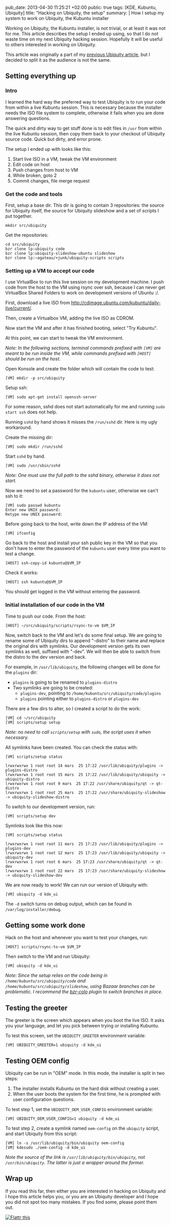 pub_date: 2013-04-30 11:25:21 +02:00
public: true
tags: [KDE, Kubuntu, Ubiquity]
title: "Hacking on Ubiquity, the setup"
summary: |
    How I setup my system to work on Ubiquity, the Kubuntu installer

Working on Ubiquity, the Kubuntu installer, is not trivial, or at least it was
not for me.
This article describes the setup I ended up using, so that I do not waste time on my next
Ubiquity hacking session. Hopefully it will be useful to others interested in
working on Ubiquity.

This article was originally a part of my [previous Ubiquity
article][ubiquity-raring], but
I decided to split it as the audience is not the same.

## Setting everything up

### Intro

I learned the hard way the preferred way to test Ubiquity is to run your code
from within a live Kubuntu session. This is necessary because the installer
needs the ISO file system to complete, otherwise it fails when you are done
answering questions.

The quick and dirty way to get stuff done is to edit files in `/usr` from within
the live Kubuntu session, then copy them back to your checkout of Ubiquity
source code. Quick but dirty, and error prone.

The setup I ended up with looks like this:

1. Start live ISO in a VM, tweak the VM environment
2. Edit code on host
3. Push changes from host to VM
4. While broken, goto 2
5. Commit changes, file merge request

### Get the code and tools

First, setup a base dir. This dir is going to contain 3 repositories: the source
for Ubiquity itself, the source for Ubiquity slideshow and a set of scripts I
put together.

    mkdir src/ubiquity

Get the repositories:

    cd src/ubiquity
    bzr clone lp:ubiquity code
    bzr clone lp:ubiquity-slideshow-ubuntu slideshow
    bzr clone lp:~agateau/+junk/ubiquity-scripts scripts

### Setting up a VM to accept our code

I use VirtualBox to run this live session on my development machine. I push code
from the host to the VM using rsync over ssh, because I can never get VirtualBox
Shared Folders to work on development versions of Ubuntu :/.

First, download a live ISO from <http://cdimage.ubuntu.com/kubuntu/daily-live/current/>.

Then, create a Virtualbox VM, adding the live ISO as CDROM.

Now start the VM and after it has finished booting, select "Try Kubuntu".

At this point, we can start to tweak the VM environment.

_Note: In the following sections, terminal commands prefixed with `[VM]` are meant to
be run inside the VM, while commands prefixed with `[HOST]` should be run on the
host._

Open Konsole and create the folder which will contain the code to test:

    [VM] mkdir -p src/ubiquity

Setup ssh:

    [VM] sudo apt-get install openssh-server

For some reason, sshd does not start automatically for me and running `sudo
start ssh` does not help.

Running `sshd` by hand shows it misses the `/run/sshd` dir. Here is my ugly
workaround.

Create the missing dir:

    [VM] sudo mkdir /run/sshd

Start `sshd` by hand.

    [VM] sudo /usr/sbin/sshd

_Note: One must use the full path to the sshd binary, otherwise it does not start._

Now we need to set a password for the `kubuntu` user, otherwise we can't ssh to it:

    [VM] sudo passwd kubuntu
    Enter new UNIX password:
    Retype new UNIX password:

Before going back to the host, write down the IP address of the VM:

    [VM] ifconfig

Go back to the host and install your ssh public key in the VM so that you
don't have to enter the password of the `kubuntu` user every time you want to
test a change.

    [HOST] ssh-copy-id kubuntu@$VM_IP

Check it works:

    [HOST] ssh kubuntu@$VM_IP

You should get logged in the VM without entering the password.

### Initial installation of our code in the VM

Time to push our code. From the host:

    [HOST] ~/src/ubiquity/scripts/rsync-to-vm $VM_IP

Now, switch back to the VM and let's do some final setup.  We are going to
rename some of Ubiquity dirs to append "-distro" to their name and replace the
original dirs with symlinks. Our development version gets its own symlinks as
well, suffixed with "-dev".  We will then be able to switch from the distro to
the dev version and back.

For example, in `/usr/lib/ubiquity`, the following changes will be done for the
`plugins` dir:

- `plugins` is going to be renamed to `plugins-distro`
- Two symlinks are going to be created:
    - `plugins-dev`, pointing to `/home/kubuntu/src/ubiquity/code/plugins`
    - `plugins` pointing either to `plugins-distro` or `plugins-dev`

There are a few dirs to alter, so I created a script to do the work:

    [VM] cd ~/src/ubiquity
    [VM] scripts/setup setup

_Note: no need to call `scripts/setup` with `sudo`, the script uses it when necessary._

All symlinks have been created. You can check the status with:

    [VM] scripts/setup status

    lrwxrwxrwx 1 root root 14 mars  25 17:22 /usr/lib/ubiquity/plugins -> plugins-distro
    lrwxrwxrwx 1 root root 15 mars  25 17:22 /usr/lib/ubiquity/ubiquity -> ubiquity-distro
    lrwxrwxrwx 1 root root 9 mars  25 17:22 /usr/share/ubiquity/qt -> qt-distro
    lrwxrwxrwx 1 root root 25 mars  25 17:22 /usr/share/ubiquity-slideshow -> ubiquity-slideshow-distro

To switch to our development version, run:

    [VM] scripts/setup dev

Symlinks look like this now:

    [VM] scripts/setup status

    lrwxrwxrwx 1 root root 11 mars  25 17:23 /usr/lib/ubiquity/plugins -> plugins-dev
    lrwxrwxrwx 1 root root 12 mars  25 17:23 /usr/lib/ubiquity/ubiquity -> ubiquity-dev
    lrwxrwxrwx 1 root root 6 mars  25 17:23 /usr/share/ubiquity/qt -> qt-dev
    lrwxrwxrwx 1 root root 22 mars  25 17:23 /usr/share/ubiquity-slideshow -> ubiquity-slideshow-dev

We are now ready to work! We can run our version of Ubiquity with:

    [VM] ubiquity -d kde_ui

The `-d` switch turns on debug output, which can be found in
`/var/log/installer/debug`.

## Getting some work done

Hack on the host and whenever you want to test your changes, run:

    [HOST] scripts/rsync-to-vm $VM_IP

Then switch to the VM and run Ubiquity:

    [VM] ubiquity -d kde_ui

_Note: Since the setup relies on the code being in `/home/kubuntu/src/ubiquity/code` and
`/home/kubuntu/src/ubiquity/slideshow`, using Bazaar branches can be problematic.
I recommend the [bzr-colo][] plugin to switch branches in place._

## Testing the greeter

The greeter is the screen which appears when you boot the live ISO. It asks you
your language, and let you pick between trying or installing Kubuntu.

To test this screen, set the `UBIQUITY_GREETER` environment variable:

    [VM] UBIQUITY_GREETER=1 ubiquity -d kde_ui

## Testing OEM config

Ubiquity can be run in "OEM" mode. In this mode, the installer is split in
two steps:

1. The installer installs Kubuntu on the hard disk without creating a user.
2. When the user boots the system for the first time, he is prompted with user
   configuration questions.

To test step 1, set the `UBIQUITY_OEM_USER_CONFIG` environment
variable:

    [VM] UBIQUITY_OEM_USER_CONFIG=1 ubiquity -d kde_ui

To test step 2, create a symlink named `oem-config` on the `ubiquity` script,
and start Ubiquity from this script:

    [VM] ln -s /usr/lib/ubiquity/bin/ubiquity oem-config
    [VM] kdesudo ./oem-config -d kde_ui

_Note the source of the link is `/usr/lib/ubiquity/bin/ubiquity`, not
`/usr/bin/ubiquity`. The latter is just a wrapper around the former._

## Wrap up

If you read this far, then either you are interested in hacking on Ubiquity and
I hope this article helps you, or you are an Ubiquity developer and I hope you
did not spot too many mistakes. If you find some, please point them out.

<a href="http://flattr.com/thing/1305089/Hacking-on-Ubiquity-the-setup" target="_blank"><img src="http://api.flattr.com/button/flattr-badge-large.png" alt="Flattr this" title="Flattr this" border="0" /></a>

[ubiquity-raring]: /2013/04/11/hacking-on-ubiquity/
[bzr-colo]: http://launchpad.net/bzr-colo
